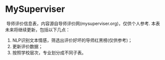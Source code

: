 # MySuperviser

​	导师评价信息表，内容源自导师评价网(mysuperviser.org)，仅供个人参考.
​	本表未来将继续更新，包括以下几点：

1. NLP识别文本情感，筛选出评价好坏的导师红黑榜(仅供参考)；
2. 更新评价数据；
3. 按照学校层次，专业划分成不同子表。
